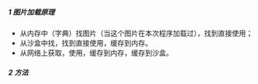 ##### 1 图片加载原理 
* 从内存中（字典）找图片（当这个图片在本次程序加载过），找到直接使用；
* 从沙盒中找，找到直接使用，缓存到内存。
* 从网络上获取，使用，缓存到内存，缓存到沙盒。

##### 2 方法